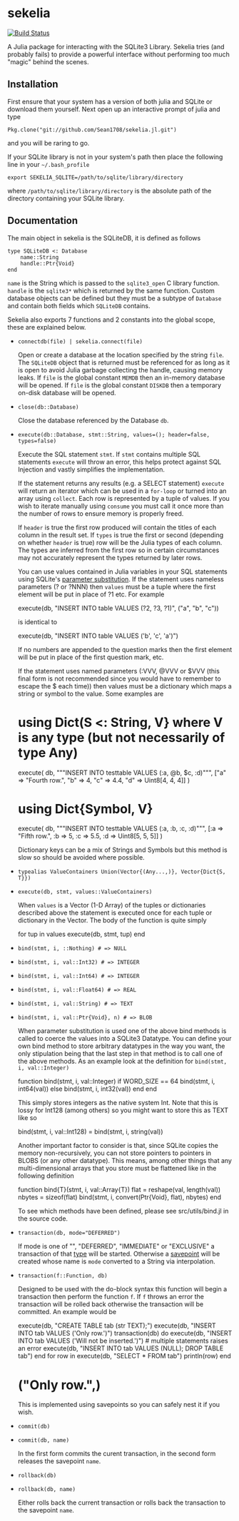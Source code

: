 # sekelia

[![Build Status](https://travis-ci.org/Sean1708/sekelia.jl.svg?branch=master)](https://travis-ci.org/Sean1708/sekelia.jl)

A Julia package for interacting with the SQLite3 Library. Sekelia tries (and
probably fails) to provide a powerful interface without performing too much
"magic" behind the scenes.


## Installation

First ensure that your system has a version of both julia and SQLite or
download them yourself. Next open up an interactive prompt of julia and type

    Pkg.clone("git://github.com/Sean1708/sekelia.jl.git")

and you will be raring to go.

If your SQLite library is not in your system's path then place the following
line in your `~/.bash_profile`

    export SEKELIA_SQLITE=/path/to/sqlite/library/directory

where `/path/to/sqlite/library/directory` is the absolute path of the directory
containing your SQLite library.


## Documentation

The main object in sekelia is the SQLiteDB, it is defined as follows

    type SQLiteDB <: Database
        name::String
        handle::Ptr{Void}
    end

`name` is the String which is passed to the `sqlite3_open` C library function.
`handle` is the `sqlite3*` which is returned by the same function. Custom
database objects can be defined but they must be a subtype of `Database` and
contain both fields which `SQLiteDB` contains. 

Sekelia also exports 7 functions and 2 constants into the global scope, these are
explained below.

* `connectdb(file) | sekelia.connect(file)`

  Open or create a database at the location specified by the string `file`. The
  `SQLiteDB` object that is returned must be referenced for as long as it is open
  to avoid Julia garbage collecting the handle, causing memory leaks. If `file`
  is the global constant `MEMDB` then an in-memory database will be opened. If
  `file` is the global constant `DISKDB` then a temporary on-disk database will
  be opened.

* `close(db::Database)`

  Close the database referenced by the Database `db`.

* `execute(db::Database, stmt::String, values=(); header=false, types=false)`

  Execute the SQL statement `stmt`. If `stmt` contains multiple SQL statements
  `execute` will throw an error, this helps protect against SQL Injection and
  vastly simplifies the implementation.

  If the statement returns any results (e.g. a SELECT statement) `execute` will
  return an iterator which can be used in a `for-loop` or turned into an array
  using `collect`. Each row is represented by a tuple of values. If you wish to
  iterate manually using `consume` you must call it once more than the number of
  rows to ensure memory is properly freed.

  If `header` is true the first row produced will contain the titles of each column
  in the result set. If `types` is true the first or second (depending on whether
  `header` is true) row will be the Julia types of each column. The types are
  inferred from the first row so in certain circumstances may not accurately
  represent the types returned by later rows.

  You can use values contained in Julia variables in your SQL statements using
  SQLite's [parameter substitution](http://www.sqlite.org/c3ref/bind_blob.html).
  If the statement uses nameless parameters (? or ?NNN) then `values` must be a
  tuple where the first element will be put in place of ?1 etc. For example

    execute(db, "INSERT INTO table VALUES (?2, ?3, ?1)", ("a", "b", "c"))

  is identical to

    execute(db, "INSERT INTO table VALUES ('b', 'c', 'a')")

  If no numbers are appended to the question marks then the first element will be
  put in place of the first question mark, etc.

  If the statement uses named parameters (:VVV, @VVV or $VVV (this final form is
  not recommended since you would have to remember to escape the $ each time))
  then values must be a dictionary which maps a string or symbol to the value.
  Some examples are

    # using Dict(S <: String, V} where V is any type (but not necessarily of type Any)
    execute(
        db,
        """INSERT INTO testtable VALUES (:a, @b, \$c, :d)""",
        ["a" => "Fourth row.", "b" => 4, "c" => 4.4, "d" => Uint8[4, 4, 4]]
    )
    # using Dict{Symbol, V}
    execute(
        db,
        """INSERT INTO testtable VALUES (:a, :b, :c, :d)""",
        [:a => "Fifth row.", :b => 5, :c => 5.5, :d => Uint8[5, 5, 5]]
    )

  Dictionary keys can be a mix of Strings and Symbols but this method is slow so
  should be avoided where possible.

* `typealias ValueContainers Union(Vector{(Any...,)}, Vector{Dict{S, T}})`
* `execute(db, stmt, values::ValueContainers)`

  When `values` is a Vector (1-D Array) of the tuples or dictionaries described
  above the statement is executed once for each tuple or dictionary in the Vector.
  The body of the function is quite simply

    for tup in values
        execute(db, stmt, tup)
    end

* `bind(stmt, i, ::Nothing) # => NULL`
* `bind(stmt, i, val::Int32) # => INTEGER`
* `bind(stmt, i, val::Int64) # => INTEGER`
* `bind(stmt, i, val::Float64) # => REAL`
* `bind(stmt, i, val::String) # => TEXT`
* `bind(stmt, i, val::Ptr{Void}, n) # => BLOB`

  When parameter substitution is used one of the above bind methods is called to
  coerce the values into a SQLite3 Datatype. You can define your own bind method
  to store arbitrary datatypes in the way you want, the only stipulation being
  that the last step in that method is to call one of the above methods. As an
  example look at the definition for `bind(stmt, i, val::Integer)`

    function bind(stmt, i, val::Integer)
        if WORD_SIZE == 64
            bind(stmt, i, int64(val))
        else
            bind(stmt, i, int32(val))
        end
    end

  This simply stores integers as the native system Int. Note that this is lossy
  for Int128 (among others) so you might want to store this as TEXT like so

    bind(stmt, i, val::Int128) = bind(stmt, i, string(val))

  Another important factor to consider is that, since SQLite copies the memory
  non-recursively, you can not store pointers to pointers in BLOBS (or any other
  datatype). This means, among other things that any multi-dimensional arrays that
  you store must be flattened like in the following definition

    function bind{T}(stmt, i, val::Array{T})
        flat = reshape(val, length(val))
        nbytes = sizeof(flat)
        bind(stmt, i, convert(Ptr{Void}, flat), nbytes)
    end

  To see which methods have been defined, please see src/utils/bind.jl in the
  source code.

* `transaction(db, mode="DEFERRED")`

  If mode is one of "", "DEFERRED", "IMMEDIATE" or "EXCLUSIVE" a transaction of
  that [type](http://www.sqlite.org/lang_transaction.html) will be started.
  Otherwise a [savepoint](http://www.sqlite.org/lang_savepoint.html) will be
  created whose name is `mode` converted to a String via interpolation.

* `transaction(f::Function, db)`

  Designed to be used with the do-block syntax this function will begin a
  transaction then perform the function `f`. If `f` throws an error the
  transaction will be rolled back otherwise the transaction will be committed. An
  example would be

    execute(db, "CREATE TABLE tab (str TEXT);")
    execute(db, "INSERT INTO tab VALUES ('Only row.')")
    transaction(db) do
        execute(db, "INSERT INTO tab VALUES ('Will not be inserted.')")
        # multiple statements raises an error
        execute(db, "INSERT INTO tab VALUES (NULL); DROP TABLE tab")
    end
    for row in execute(db, "SELECT * FROM tab")
        println(row)
    end
    # ("Only row.",)

  This is implemented using savepoints so you can safely nest it if you wish.

* `commit(db)`
* `commit(db, name)`

  In the first form commits the curent transaction, in the second form releases
  the savepoint `name`.

* `rollback(db)`
* `rollback(db, name)`

  Either rolls back the current transaction or rolls back the transaction to the
  savepoint `name`.

